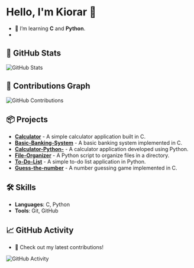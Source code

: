 # Hello, I'm Kiorar 👋

- 🌱 I’m learning **C** and **Python**.
- 
## 🚀 GitHub Stats

![GitHub Stats](https://github-readme-stats.vercel.app/api?username=Kiorar&show_icons=true&count_private=true&hide_title=true&hide=prs)

## 📅 Contributions Graph

![GitHub Contributions](https://github-readme-streak-stats.herokuapp.com/?user=Kiorar&theme=dark)

## 📦 Projects

- [**Calculator**](https://github.com/Kiorar/Calculator) - A simple calculator application built in C.
- [**Basic-Banking-System**](https://github.com/Kiorar/Basic-Banking-System) - A basic banking system implemented in C.
- [**Calculator-Python-**](https://github.com/Kiorar/Calculator-Python-) - A calculator application developed using Python.
- [**File-Organizer**](https://github.com/Kiorar/File-Organizer) - A Python script to organize files in a directory.
- [**To-Do-List**](https://github.com/Kiorar/To-Do-List) - A simple to-do list application in Python.
- [**Guess-the-number**](https://github.com/Kiorar/Guess-the-number) - A number guessing game implemented in C.

## 🛠️ Skills

- **Languages**: C, Python
- **Tools**: Git, GitHub

## 📈 GitHub Activity

- 🌟 Check out my latest contributions!

![GitHub Activity](https://github-readme-activity-graph.cyclic.app/graph?username=Kiorar&theme=react-dark)
